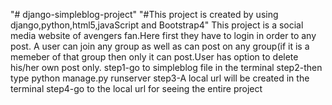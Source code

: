 "# django-simpleblog-project" 
"#This project is created by using django,python,html5,javaScript and Bootstrap4"
This project is a social media website of avengers fan.Here first they have to login in order to any post. A user can join any group 
as well as can post on any group(if it is a memeber of that group then only it can post.User has option to delete his/her own post only.
step1-go to simpleblog file in the terminal
step2-then type python manage.py runserver 
step3-A local url will be created in the terminal
step4-go to the local url for seeing the entire project

